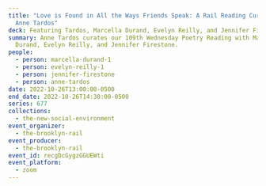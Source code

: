```yaml
---
title: "Love is Found in All the Ways Friends Speak: A Rail Reading Curated by
  Anne Tardos"
deck: Featuring Tardos, Marcella Durand, Evelyn Reilly, and Jennifer Firestone
summary: Anne Tardos curates our 109th Wednesday Poetry Reading with Marcella
  Durand, Evelyn Reilly, and Jennifer Firestone.
people:
  - person: marcella-durand-1
  - person: evelyn-reilly-1
  - person: jennifer-firestone
  - person: anne-tardos
date: 2022-10-26T13:00:00-0500
end_date: 2022-10-26T14:30:00-0500
series: 677
collections:
  - the-new-social-environment
event_organizer:
  - the-brooklyn-rail
event_producer:
  - the-brooklyn-rail
event_id: recgDcGygzGGUEWti
event_platform:
  - zoom
---
```

